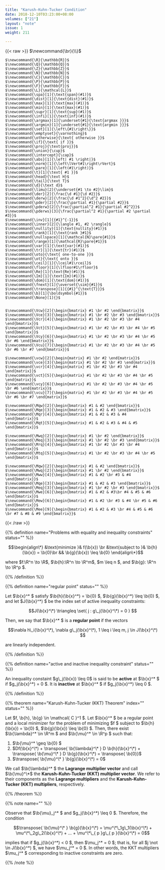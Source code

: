 ```yaml
---
title: "Karush-Kuhn-Tucker Condition"
date: 2018-12-10T03:23:00+08:00
volumes: ["21"]
layout: "note"
issue: 1
weight: 211

---
```


<!--more-->

<div class="latex-macros">
  {{< raw >}}
    $\newcommand{\br}{\\}$

    $\newcommand{\R}{\mathbb{R}}$
    $\newcommand{\Q}{\mathbb{Q}}$
    $\newcommand{\Z}{\mathbb{Z}}$
    $\newcommand{\N}{\mathbb{N}}$
    $\newcommand{\C}{\mathbb{C}}$
    $\newcommand{\P}{\mathbb{P}}$
    $\newcommand{\F}{\mathbb{F}}$
    $\newcommand{\L}{\mathcal{L}}$
    $\newcommand{\spa}[1]{\text{span}(#1)}$
    $\newcommand{\dist}[1]{\text{dist}(#1)}$
    $\newcommand{\max}[1]{\text{max}(#1)}$
    $\newcommand{\min}[1]{\text{max}(#1)}$
    $\newcommand{\supr}[1]{\text{sup}(#1)}$
    $\newcommand{\infi}[1]{\text{inf}(#1)}$
    $\newcommand{\argmax}[1]{\underset{#1}{\text{argmax }}}$
    $\newcommand{\argmin}[1]{\underset{#1}{\text{argmin }}}$
    $\newcommand{\set}[1]{\left\{#1\right\}}$
    $\newcommand{\emptyset}{\varnothing}$
    $\newcommand{\otherwise}{\text{ otherwise }}$
    $\newcommand{\if}{\text{ if }}$
    $\newcommand{\proj}{\text{proj}}$
    $\newcommand{\union}{\cup}$
    $\newcommand{\intercept}{\cap}$
    $\newcommand{\abs}[1]{\left| #1 \right|}$
    $\newcommand{\norm}[1]{\left\lVert#1\right\rVert}$
    $\newcommand{\pare}[1]{\left(#1\right)}$
    $\newcommand{\t}[1]{\text{ #1 }}$
    $\newcommand{\head}{\text H}$
    $\newcommand{\tail}{\text T}$
    $\newcommand{\d}{\text d}$
    $\newcommand{\limu}[2]{\underset{#1 \to #2}\lim}$
    $\newcommand{\der}[2]{\frac{\d #1}{\d #2}}$
    $\newcommand{\derw}[2]{\frac{\d #1^2}{\d^2 #2}}$
    $\newcommand{\pder}[2]{\frac{\partial #1}{\partial #2}}$
    $\newcommand{\pderw}[2]{\frac{\partial^2 #1}{\partial #2^2}}$
    $\newcommand{\pderws}[3]{\frac{\partial^2 #1}{\partial #2 \partial #3}}$
    $\newcommand{\inv}[1]{{#1}^{-1}}$
    $\newcommand{\inner}[2]{\langle #1, #2 \rangle}$
    $\newcommand{\nullity}[1]{\text{nullity}(#1)}$
    $\newcommand{\rank}[1]{\text{rank }#1}$
    $\newcommand{\nullspace}[1]{\mathcal{N}\pare{#1}}$
    $\newcommand{\range}[1]{\mathcal{R}\pare{#1}}$
    $\newcommand{\var}[1]{\text{var}(#1)}$
    $\newcommand{\tr}[1]{\text{tr}(#1)}$
    $\newcommand{\oto}{\text{ one-to-one }}$
    $\newcommand{\ot}{\text{ onto }}$
    $\newcommand{\ceil}[1]{\lceil#1\rceil}$
    $\newcommand{\floor}[1]{\lfloor#1\rfloor}$
    $\newcommand{\Re}[1]{\text{Re}(#1)}$
    $\newcommand{\Im}[1]{\text{Im}(#1)}$
    $\newcommand{\dom}[1]{\text{dom}(#1)}$
    $\newcommand{\fnext}[1]{\overset{\sim}{#1}}$
    $\newcommand{\transpose}[1]{{#1}^{\text{T}}}$
    $\newcommand{\b}[1]{\boldsymbol{#1}}$
    $\newcommand{\None}[1]{}$


    $\newcommand{\Vcw}[2]{\begin{bmatrix} #1 \br #2 \end{bmatrix}}$
    $\newcommand{\Vce}[3]{\begin{bmatrix} #1 \br #2 \br #3 \end{bmatrix}}$
    $\newcommand{\Vcr}[4]{\begin{bmatrix} #1 \br #2 \br #3 \br #4 \end{bmatrix}}$
    $\newcommand{\Vct}[5]{\begin{bmatrix} #1 \br #2 \br #3 \br #4 \br #5 \end{bmatrix}}$
    $\newcommand{\Vcy}[6]{\begin{bmatrix} #1 \br #2 \br #3 \br #4 \br #5 \br #6 \end{bmatrix}}$
    $\newcommand{\Vcu}[7]{\begin{bmatrix} #1 \br #2 \br #3 \br #4 \br #5 \br #6 \br #7 \end{bmatrix}}$

    $\newcommand{\vcw}[2]{\begin{matrix} #1 \br #2 \end{matrix}}$
    $\newcommand{\vce}[3]{\begin{matrix} #1 \br #2 \br #3 \end{matrix}}$
    $\newcommand{\vcr}[4]{\begin{matrix} #1 \br #2 \br #3 \br #4 \end{matrix}}$
    $\newcommand{\vct}[5]{\begin{matrix} #1 \br #2 \br #3 \br #4 \br #5 \end{matrix}}$
    $\newcommand{\vcy}[6]{\begin{matrix} #1 \br #2 \br #3 \br #4 \br #5 \br #6 \end{matrix}}$
    $\newcommand{\vcu}[7]{\begin{matrix} #1 \br #2 \br #3 \br #4 \br #5 \br #6 \br #7 \end{matrix}}$

    $\newcommand{\Mqw}[2]{\begin{bmatrix} #1 & #2 \end{bmatrix}}$
    $\newcommand{\Mqe}[3]{\begin{bmatrix} #1 & #2 & #3 \end{bmatrix}}$
    $\newcommand{\Mqr}[4]{\begin{bmatrix} #1 & #2 & #3 & #4 \end{bmatrix}}$
    $\newcommand{\Mqt}[5]{\begin{bmatrix} #1 & #2 & #3 & #4 & #5 \end{bmatrix}}$

    $\newcommand{\Mwq}[2]{\begin{bmatrix} #1 \br #2 \end{bmatrix}}$
    $\newcommand{\Meq}[3]{\begin{bmatrix} #1 \br #2 \br #3 \end{bmatrix}}$
    $\newcommand{\Mrq}[4]{\begin{bmatrix} #1 \br #2 \br #3 \br #4 \end{bmatrix}}$
    $\newcommand{\Mtq}[5]{\begin{bmatrix} #1 \br #2 \br #3 \br #4 \br #5 \end{bmatrix}}$

    $\newcommand{\Mqw}[2]{\begin{bmatrix} #1 & #2 \end{bmatrix}}$
    $\newcommand{\Mwq}[2]{\begin{bmatrix} #1 \br #2 \end{bmatrix}}$
    $\newcommand{\Mww}[4]{\begin{bmatrix} #1 & #2 \br #3 & #4 \end{bmatrix}}$
    $\newcommand{\Mqe}[3]{\begin{bmatrix} #1 & #2 & #3 \end{bmatrix}}$
    $\newcommand{\Meq}[3]{\begin{bmatrix} #1 \br #2 \br #3 \end{bmatrix}}$
    $\newcommand{\Mwe}[6]{\begin{bmatrix} #1 & #2 & #3\br #4 & #5 & #6 \end{bmatrix}}$
    $\newcommand{\Mew}[6]{\begin{bmatrix} #1 & #2 \br #3 & #4 \br #5 & #6 \end{bmatrix}}$
    $\newcommand{\Mee}[9]{\begin{bmatrix} #1 & #2 & #3 \br #4 & #5 & #6 \br #7 & #8 & #9 \end{bmatrix}}$
  {{< /raw >}}
</div>

{{% definition name="Problems with equality and inequality constraints" status="" %}}

$$\begin{align\*}
&\text{minimize }& f(\b{x}) \br
&\text{subject to }& \b{h}(\b{x}) = \b{0}\br
&& \b{g}(\b{x}) \leq \b{0}
\end{align\*}$$

where $f:\R^n \to \R$, $\b{h}:\R^n \to \R^m$, $m \leq n $, and $\b{g}: \R^n \to \R^p $. 

{{% /definition %}}

{{% definition name="regular point" status="" %}}

Let $\b{x}^\* $ satisfy $\b{h}(\b{x}^\*) = \b{0} $, $\b{g}(\b{x}^\*) \leq \b{0} $, and let $J(\b{x}^\*) $ be the index set of active inequality constraints:

$$J(\b{x}^\*) \triangleq \set{ j : g\_j(\b{x}^\*) = 0 } $$

Then, we say that $\b{x}^\* $ is a **regular point** if the vectors

$$\nabla h\_i(\b{x}^\*), \nabla g\_j(\b{x}^\*), 1 \leq i \leq m, j \in J(\b{x}^\*) $$

are linearly independent.

{{% /definition %}}

{{% definition name="active and inactive inequality constraint" status="" %}}

An inequality constaint $g\_j(\b{x}) \leq 0$ is said to be **active** at $\b{x}^\* $ if $g\_j(\b{x}^\*) = 0 $. It is **inactive** at $\b{x}^\* $ if $g\_j(\b{x}^\*) \leq 0 $.

{{% /definition %}}

{{% theorem name="Karush-Kuhn-Tucker (KKT) Theorem" index="" status="" %}}

Let $f, \b{h}, \b{g} \in \mathcal{ C }^1 $. Let $\b{x}^\* $ be a regular point and a local minimizer for the problem of minimizing $f $ subject to $\b{h}(\b{x}) = \b{0} $, $\b{g}(\b{x}) \leq \b{0} $. Then, there exist $\b{\lambda}^\* \in \R^m $ and $\b{\mu}^\* \in \R^p $ such that:

1. $\b{\mu}^\* \geq \b{0} $
2. $Df(\b{x}^\*) + \transpose{ \b{\lambda}^\* } D \b{h}(\b{x}^\*) + \transpose{ \b{\mu}^\* } D \b{g}(\b{x}^\*) = \transpose{ \b{0}}$
3. $\transpose{ \b{\mu}^\* } \b{g}(\b{x}^\*) = 0$

We call $\b{\lambda}^\* $ the **Lagrange multiplier vector** and call $\b{\mu}^\*$ the **Karush-Kuhn-Tucker (KKT) multiplier vector**. We refer to their components as the **Lagrange multipliers** and the **Karush-Kuhn-Tucker (KKT) multipliers**, respectively.


{{% /theorem %}}

{{% note name="" %}}

Observe that $\b{\mu}\_j^\* $ and $g\_j(\b{x}^\*) \leq 0 $. Therefore, the condition

$$\transpose{ \b{\mu}^\* } \b{g}(\b{x}^\*) = \mu^\*\_1g\_1(\b{x}^\*) + \mu^\*\_2g\_2(\b{x}^\*) + ... + \mu^\*\_{ p }g\_{ p }(\b{x}^\*) = 0$$

implies that if $g\_j(\b{x}^\*) < 0 $, then $\mu\_j^\* = 0 $; that is, for all $j \not \in J(\b{x}^\*) $, we have $\mu\_j^\* = 0 $. In other words, the KKT multipliers $\mu\_j^\* $ corresponding to inactive constraints are zero.

{{% /note %}}
